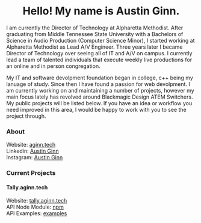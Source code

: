 
<h1 align="center">Hello! My name is Austin Ginn.</h1>
<p>I am currently the Director of Technology at Alpharetta Methodist. After graduating from Middle Tennessee State University with a Bachelors of Science in Audio Production (Computer Science Minor), I started working at Alpharetta Methodist as Lead A/V Engineer. Three years later I became Director of Technology over seeing all of IT and A/V on campus. I currently lead a team of talented individuals that execute weekly live productions for an online and in person congregation.</p> 
  
<p>My IT and software devolpment foundation began in college, c++ being my lanuage of study.  Since then I have found a passion for web devolpment. I am currently working on and maintaining a number of projects, however my main focus lately has revolved around Blackmagic Design ATEM Switchers. My public projects will be listed below.  If you have an idea or workflow you need improved in this area, I would be happy to work with you to see the project through.</p>

### About
Website: [aginn.tech](https://aginn.tech)
<br>
Linkedin: [Austin Ginn](www.linkedin.com/in/austinleeginn)
<br>
Instagram: [Austin Ginn](https://www.instagram.com/austinleeginn/)

### Current Projects

#### Tally.aginn.tech
Website: [tally.aginn.tech](https://tally.aginn.tech)
<br>
API Node Module: [npm](https://www.npmjs.com/package/tally.aginn.tech-api)
<br>
API Examples: [examples](https://github.com/austinginn/tally.aginn.tech-api/tree/main/examples)
